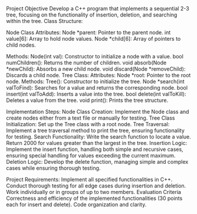 Project Objective
Develop a C++ program that implements a sequential 2-3 tree, focusing on the functionality of insertion, deletion, and searching within the tree.
Class Structure:

Node Class
Attributes:
Node *parent: Pointer to the parent node.
int value[6]: Array to hold node values.
Node *child[6]: Array of pointers to child nodes.

Methods:
Node(int val): Constructor to initialize a node with a value.
bool numChildren(): Returns the number of children.
void absorb(Node *newChild): Absorbs a new child node.
void discard(Node *removeChild): Discards a child node.
Tree Class:
Attributes:
Node *root: Pointer to the root node.
Methods:
Tree(): Constructor to initialize the tree.
Node *search(int valToFind): Searches for a value and returns the corresponding node.
bool insert(int valToAdd): Inserts a value into the tree.
bool delete(int valToKill): Deletes a value from the tree.
void print(): Prints the tree structure.

Implementation Steps:
Node Class Creation: Implement the Node class and create nodes either from a text file or manually for testing.
Tree Class Initialization: Set up the Tree class with a root node.
Tree Traversal: Implement a tree traversal method to print the tree, ensuring functionality for testing.
Search Functionality: Write the search function to locate a value. Return 2000 for values greater than the largest in the tree.
Insertion Logic: Implement the insert function, handling both simple and recursive cases, ensuring special handling for values exceeding the current maximum.
Deletion Logic: Develop the delete function, managing simple and complex cases while ensuring thorough testing.

Project Requirements:
Implement all specified functionalities in C++.
Conduct thorough testing for all edge cases during insertion and deletion.
Work individually or in groups of up to two members.
Evaluation Criteria
Correctness and efficiency of the implemented functionalities (30 points each for insert and delete).
Code organization and clarity.
